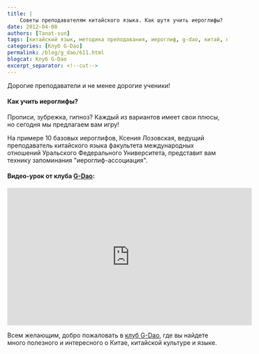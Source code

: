 ```yaml
---
title: |
    Советы преподавателям китайского языка. Как шутя учить иероглифы?
date: 2012-04-08
authors: [Tanat-sun]
tags: [китайский язык, методика преподавания, иероглиф, g-dao, китай, преподавание, уровень для начинающих]
categories: [Клуб G-Dao]
permalink: /blog/g_dao/611.html
blogcat: Клуб G-Dao
excerpt_separator: <!--cut-->
---
```


Дорогие преподаватели и не менее дорогие ученики!

<!--cut-->

#### Как учить иероглифы?


Прописи, зубрежка, гипноз? Каждый из вариантов имеет свои плюсы, но сегодня мы предлагаем вам игру!

На примере 10 базовых иероглифов, Ксения Лозовская, ведущий преподаватель китайского языка факультета международных отношений Уральского Федерального Университета, представит вам технику запоминания "иероглиф-ассоциация".

#### Видео-урок от клуба [G-Dao](http://g-dao.ru/):

<iframe width="560" height="315" src="http://www.youtube.com/embed/3hzIVcM5ito" frameborder="0" allowfullscreen></iframe>

Всем желающим, добро пожаловать в [клуб G-Dao](http://g-dao.ru/), где вы найдете много полезного и интересного о Китае, китайской культуре и языке.
